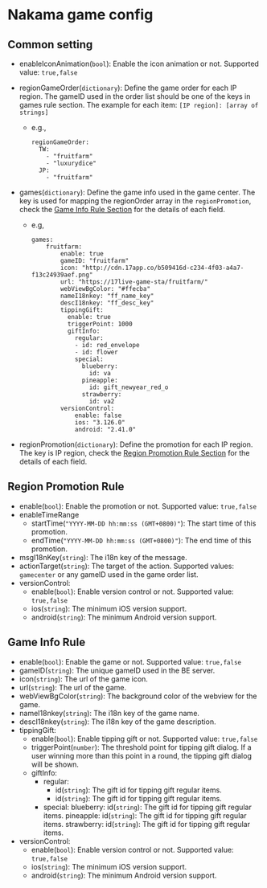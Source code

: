 # Nakama game config

## Common setting
- enableIconAnimation(`bool`): Enable the icon animation or not. Supported value: `true,false`
- regionGameOrder(`dictionary`): Define the game order for each IP region. The gameID used in the order list should be one of the keys in games rule section. The example for each item: `[IP region]: [array of strings]`
    - e.g.,
        ```
        regionGameOrder:
          TW:
            - "fruitfarm"
            - "luxurydice"
          JP:
            - "fruitfarm"
        ```

- games(`dictionary`): Define the game info used in the game center. The key is used for mapping the regionOrder array in the `regionPromotion`, check the [Game Info Rule Section](#Game-Info-Rule) for the details of each field.
    - e.g,
        ```
        games:
            fruitfarm:
                enable: true
                gameID: "fruitfarm"
                icon: "http://cdn.17app.co/b509416d-c234-4f03-a4a7-f13c24939aef.png"
                url: "https://17live-game-sta/fruitfarm/"
                webViewBgColor: "#ffecba"
                nameI18nkey: "ff_name_key"
                descI18nkey: "ff_desc_key"
                tippingGift:
                  enable: true
                  triggerPoint: 1000
                  giftInfo:
                    regular:
                    - id: red_envelope
                    - id: flower
                    special:
                      blueberry:
                        id: va
                      pineapple:
                        id: gift_newyear_red_o
                      strawberry:
                        id: va2
                versionControl:
                    enable: false
                    ios: "3.126.0"
                    android: "2.41.0"
        ```

- regionPromotion(`dictionary`): Define the promotion for each IP region. The key is IP region, check the [Region Promotion Rule Section](#Region-Promotion-Rule) for the details of each field.

## Region Promotion Rule
- enable(`bool`): Enable the promotion or not. Supported value: `true,false`
- enableTimeRange
    - startTime(`"YYYY-MM-DD hh:mm:ss (GMT+0800)"`): The start time of this promotion.
    - endTime(`"YYYY-MM-DD hh:mm:ss (GMT+0800)"`): The end time of this promotion.
- msgI18nKey(`string`): The i18n key of the message.
- actionTarget(`string`): The target of the action. Supported values: `gamecenter` or any gameID used in the game order list.
- versionControl:
    - enable(`bool`): Enable version control or not. Supported value: `true,false`
    - ios(`string`): The minimum iOS version support.
    - android(`string`): The minimum Android version support.

## Game Info Rule
- enable(`bool`): Enable the game or not. Supported value: `true,false`
- gameID(`string`): The unique gameID used in the BE server.
- icon(`string`): The url of the game icon.
- url(`string`): The url of the game.
- webViewBgColor(`string`): The background color of the webview for the game.
- nameI18nkey(`string`): The i18n key of the game name.
- descI18nkey(`string`): The i18n key of the game description.
- tippingGift:
  - enable(`bool`): Enable tipping gift or not. Supported value: `true,false`
  - triggerPoint(`number`): The threshold point for tipping gift dialog. If a user winning more than this point in a round, the tipping gift dialog will be shown.
  - giftInfo:
    - regular:
      - id(`string`): The gift id for tipping gift regular items.
      - id(`string`): The gift id for tipping gift regular items.
    - special:
      blueberry:
      id(`string`): The gift id for tipping gift regular items.
      pineapple:
      id(`string`): The gift id for tipping gift regular items.
      strawberry:
      id(`string`): The gift id for tipping gift regular items.
- versionControl:
    - enable(`bool`): Enable version control or not. Supported value: `true,false`
    - ios(`string`): The minimum iOS version support.
    - android(`string`): The minimum Android version support.

